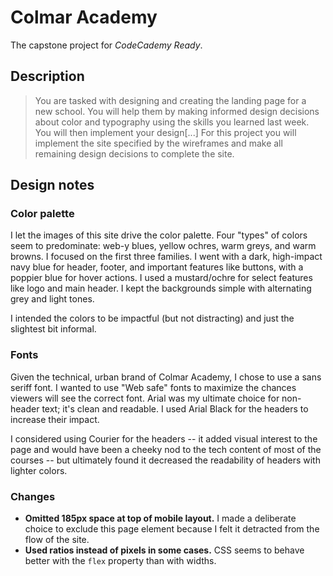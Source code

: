 # Colmar Academy

The capstone project for *CodeCademy Ready*.

## Description
>You are tasked with designing and creating the landing page for a new school. You will help them by making informed design decisions about color and typography using the skills you learned last week. You will then implement your design[...] For this project you will implement the site specified by the wireframes and make all remaining design decisions to complete the site.

## Design notes
### Color palette
I let the images of this site drive the color palette. Four "types" of colors seem to predominate: web-y blues, yellow ochres, warm greys, and warm browns.  I focused on the first three families.  I went with a dark, high-impact navy blue for header, footer, and important features like buttons, with a poppier blue for hover actions.  I used a mustard/ochre for select features like logo and main header. I kept the backgrounds simple with alternating grey and light tones.

I intended the colors to be impactful (but not distracting) and just the slightest bit informal.

### Fonts
Given the technical, urban brand of Colmar Academy, I chose to use a sans seriff font.  I wanted to use "Web safe" fonts to maximize the chances viewers will see the correct font.  Arial was my ultimate choice for non-header text; it's clean and readable.  I used Arial Black for the headers to increase their impact.

I considered using Courier for the headers -- it added visual interest to the page and would have been a cheeky nod to the tech content of most of the courses -- but ultimately found it decreased the readability of headers with lighter colors.

### Changes
- **Omitted 185px space at top of mobile layout.** I made a deliberate choice to exclude this page element because I felt it detracted from the flow of the site.
- **Used ratios instead of pixels in some cases.** CSS seems to behave better with the `flex` property than with widths.
